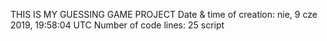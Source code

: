 THIS IS MY GUESSING GAME PROJECT
Date & time of creation: 
nie, 9 cze 2019, 19:58:04 UTC
Number of code lines: 
25 script
